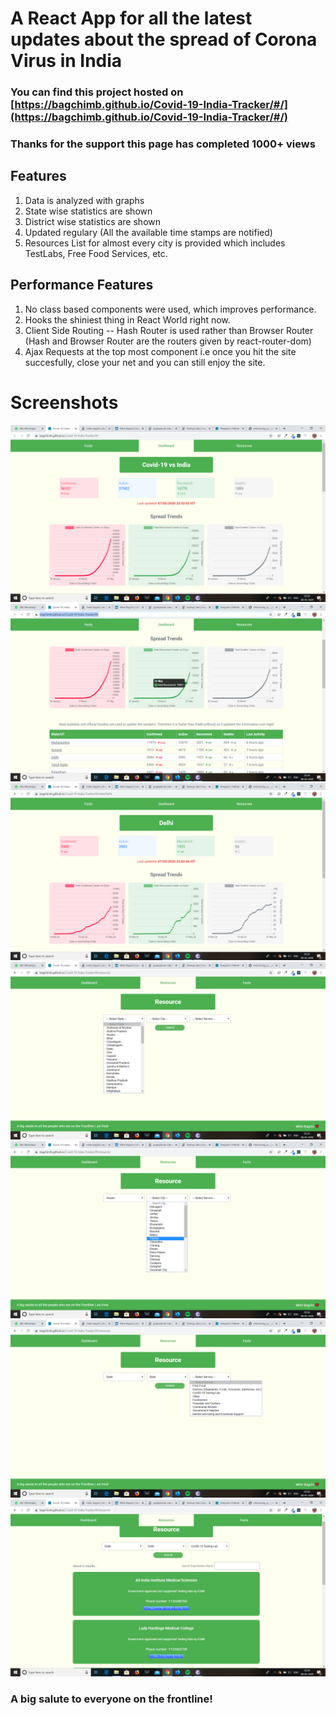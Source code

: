 # A React App for all the latest updates about the spread of Corona Virus in India

### You can find this project hosted on [https://bagchimb.github.io/Covid-19-India-Tracker/#/](https://bagchimb.github.io/Covid-19-India-Tracker/#/)
### Thanks for the support this page has completed 1000+ views

## Features
1. Data is analyzed with graphs
2. State wise statistics are shown
3. District wise statistics are shown
4. Updated regulary (All the available time stamps are notified)
5. Resources List for almost every city is provided which includes TestLabs, Free Food Services, etc.

## Performance Features
1. No class based components were used, which improves performance.
2. Hooks the shiniest thing in React World right now. 
3. Client Side Routing -- Hash Router is used rather than Browser Router (Hash and Browser Router are the routers given by react-router-dom)
3. Ajax Requests at the top most component i.e once you hit the site succesfully, close your net and you can still enjoy the site.

# Screenshots
![image](/screenshots/Screenshot49.png)
![image](/screenshots/Screenshot50.png)
![image](/screenshots/Screenshot51.png)
![image](/screenshots/Screenshot52.png)
![image](/screenshots/Screenshot53.png)
![image](/screenshots/Screenshot54.png)
![image](/screenshots/Screenshot55.png)

### A big salute to everyone on the frontline!